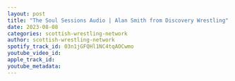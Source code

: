 ```yaml
---
layout: post
title: "The Soul Sessions Audio | Alan Smith from Discovery Wrestling"
date: 2023-08-08
categories: scottish-wrestling-network
author: scottish-wrestling-network
spotify_track_id: 03n1jGFQHl1NC4tqAOCwmo
youtube_video_id: 
apple_track_id: 
youtube_metadata: 
---
```

